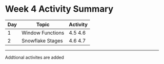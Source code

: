 # Week 4 Activity Summary

|Day|Topic|Activity  |
| ---- | ---- | ---- |
|  1    |     Window Functions |    4.5 4.6  |
|     2 |    Snowflake Stages  |   4.6 4.7   |


---

Addtional activites are added 
